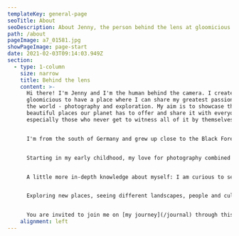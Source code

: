 ```yaml
---
templateKey: general-page
seoTitle: About
seoDescription: About Jenny, the person behind the lens at gloomicious
path: /about
pageImage: a7_01581.jpg
showPageImage: page-start
date: 2021-02-03T09:14:03.949Z
section:
  - type: 1-column
    size: narrow
    title: Behind the lens
    content: >-
      Hi there! I'm Jenny and I'm the human behind the camera. I created
      gloomicious to have a place where I can share my greatest passions with
      the world - photography and exploration. My aim is to showcase the
      beautiful places our planet has to offer and share it with everyone,
      especially those who never get to witness all of it by themselves.


      I'm from the south of Germany and grew up close to the Black Forest area. At the time writing I am 23 years old and studying media design and engineering with focus on web development. When I'm not taking or editing photos, I like to design and code websites (I also built this one) or play video games. For the future I want to visit as many places as I can and move to another country one day.


      Starting in my early childhood, my love for photography combined with never ending curiosity has evolved to a dear passion of mine that brings me endless joy and happiness. While I spend most time on the ground with my camera in hand, I love sending my drone up to get a view from an aerial perspective which oftentimes reveals completely new, fascinating vistas of ordinary places.


      A little more in-depth knowledge about myself: I am curious to see all the places and things the universe has to offer and always searching for ways to improve myself, my life and those of others. The strong urge to make a difference in the world and help both people and surroundings is in my nature and I'm a highly emphatic person. One of my greatest passions is capturing moments, places and emotions, as well as expressing myself through written words and stories (though I mostly keep them inside my personal journal). I'm eager to look at things from different perspectives, open-minded and curious about many things. Values that I deeply care about are simplicity, growth and freedom - I aim at being independent and not a burden to others, but help them be happy. Visually pleasing, clean and functional design is what I like and aim at with my own creations. While I spend a lot of my time inside, I love being outside and feeling the sun and wind on my skin. Wherever I go I take my camera with me and it's likely you'll never see me without a side braid (somehow that has become my go-to hairstyle over the years). 


      Exploring new places, seeing different landscapes, people and cultures is what makes me feel at my happiest, and that feeling is what I'd like to share. I want to show you that no matter where you live or go the earth is far from boring, that everywhere something amazing is to be discovered and there are infinite possibilities.


      You are invited to join me on [my journey](/journal) through this world and life to explore as much of it as I can. Because if it's one thing I learned throughout the years it is that it's not about the destination, but the journey - and life is the biggest one of them.
    alignment: left
---
```

